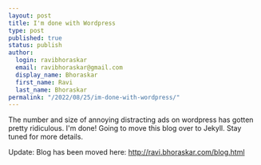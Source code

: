 ```yaml
---
layout: post
title: I'm done with Wordpress
type: post
published: true
status: publish
author:
  login: ravibhoraskar
  email: ravibhoraskar@gmail.com
  display_name: Bhoraskar
  first_name: Ravi
  last_name: Bhoraskar
permalink: "/2022/08/25/im-done-with-wordpress/"
---
```

The number and size of annoying distracting ads on wordpress has gotten pretty ridiculous. I'm done! Going to move this blog over to Jekyll. Stay tuned for more details.

Update: Blog has been moved here: http://ravi.bhoraskar.com/blog.html
